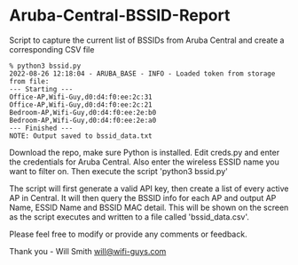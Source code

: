 # Aruba-Central-BSSID-Report
Script to capture the current list of BSSIDs from Aruba Central and create a corresponding CSV file
```
% python3 bssid.py
2022-08-26 12:18:04 - ARUBA_BASE - INFO - Loaded token from storage from file: 
--- Starting ---
Office-AP,Wifi-Guy,d0:d4:f0:ee:2c:31
Office-AP,Wifi-Guy,d0:d4:f0:ee:2c:21
Bedroom-AP,Wifi-Guy,d0:d4:f0:ee:2e:b0
Bedroom-AP,Wifi-Guy,d0:d4:f0:ee:2e:a0
--- Finished ---
NOTE: Output saved to bssid_data.txt
```

Download the repo, make sure Python is installed.
Edit creds.py and enter the credentials for Aruba Central.
Also enter the wireless ESSID name you want to filter on.
Then execute the script 'python3 bssid.py'

The script will first generate a valid API key, then create a list of every active AP in Central. It will then query the BSSID info for each AP and output AP Name, ESSID Name and BSSID MAC detail. This will be shown on the screen as the script executes and written to a file called 'bssid_data.csv'.

Please feel free to modify or provide any comments or feedback.

Thank you - Will Smith
will@wifi-guys.com
